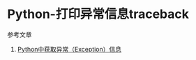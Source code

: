 # Python-打印异常信息traceback

参考文章

1. [Python中获取异常（Exception）信息](https://www.cnblogs.com/klchang/p/4635040.html)
